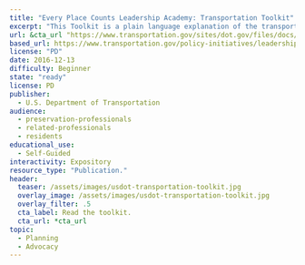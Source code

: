 ```yaml
---
title: "Every Place Counts Leadership Academy: Transportation Toolkit"
excerpt: "This Toolkit is a plain language explanation of the transportation decision-making process for educational and informational purposes."
url: &cta_url "https://www.transportation.gov/sites/dot.gov/files/docs/Toolkit-Final-4_508.pdf"
based_url: https://www.transportation.gov/policy-initiatives/leadership-academy/transportation-toolkit
license: "PD"
date: 2016-12-13
difficulty: Beginner
state: "ready"
license: PD
publisher:
  - U.S. Department of Transportation
audience:
  - preservation-professionals
  - related-professionals
  - residents
educational_use:
  - Self-Guided
interactivity: Expository
resource_type: "Publication."
header:
  teaser: /assets/images/usdot-transportation-toolkit.jpg
  overlay_image: /assets/images/usdot-transportation-toolkit.jpg
  overlay_filter: .5
  cta_label: Read the toolkit.
  cta_url: *cta_url
topic:
  - Planning
  - Advocacy
---
```

